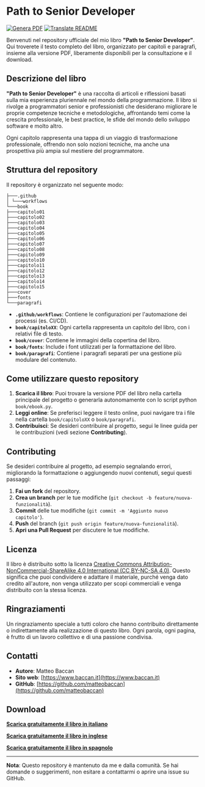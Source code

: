 # Path to Senior Developer

[![Genera PDF](https://github.com/matteobaccan/PathToSeniorDeveloper/actions/workflows/generatepdf.yml/badge.svg)](https://github.com/matteobaccan/PathToSeniorDeveloper/actions/workflows/generatepdf.yml)
[![Translate README](https://github.com/matteobaccan/PathToSeniorDeveloper/actions/workflows/translatereadme.yml/badge.svg)](https://github.com/matteobaccan/PathToSeniorDeveloper/actions/workflows/translatereadme.yml)

Benvenuti nel repository ufficiale del mio libro **"Path to Senior Developer"**. Qui troverete il testo completo del libro, organizzato per capitoli e paragrafi, insieme alla versione PDF, liberamente disponibili per la consultazione e il download.

## Descrizione del libro

**"Path to Senior Developer"** è una raccolta di articoli e riflessioni basati sulla mia esperienza pluriennale nel mondo della programmazione. Il libro si rivolge a programmatori senior e professionisti che desiderano migliorare le proprie competenze tecniche e metodologiche, affrontando temi come la crescita professionale, le best practice, le sfide del mondo dello sviluppo software e molto altro.

Ogni capitolo rappresenta una tappa di un viaggio di trasformazione professionale, offrendo non solo nozioni tecniche, ma anche una prospettiva più ampia sul mestiere del programmatore.

## Struttura del repository

Il repository è organizzato nel seguente modo:

```text
├───.github
│ └───workflows
└───book
├───capitolo01
├───capitolo02
├───capitolo03
├───capitolo04
├───capitolo05
├───capitolo06
├───capitolo07
├───capitolo08
├───capitolo09
├───capitolo10
├───capitolo11
├───capitolo12
├───capitolo13
├───capitolo14
├───capitolo15
├───cover
├───fonts
└───paragrafi
```


- **`.github/workflows`**: Contiene le configurazioni per l'automazione dei processi (es. CI/CD).
- **`book/capitoloXX`**: Ogni cartella rappresenta un capitolo del libro, con i relativi file di testo.
- **`book/cover`**: Contiene le immagini della copertina del libro.
- **`book/fonts`**: Include i font utilizzati per la formattazione del libro.
- **`book/paragrafi`**: Contiene i paragrafi separati per una gestione più modulare del contenuto.

## Come utilizzare questo repository

1. **Scarica il libro**: Puoi trovare la versione PDF del libro nella cartella principale del progetto o generarla autonomamente con lo script python `book/ebook.py`.
2. **Leggi online**: Se preferisci leggere il testo online, puoi navigare tra i file nella cartella `book/capitoloXX` o `book/paragrafi`.
3. **Contribuisci**: Se desideri contribuire al progetto, segui le linee guida per le contribuzioni (vedi sezione **Contributing**).

## Contributing

Se desideri contribuire al progetto, ad esempio segnalando errori, migliorando la formattazione o aggiungendo nuovi contenuti, segui questi passaggi:

1. **Fai un fork** del repository.
2. **Crea un branch** per le tue modifiche (`git checkout -b feature/nuova-funzionalità`).
3. **Commit** delle tue modifiche (`git commit -m 'Aggiunto nuovo capitolo'`).
4. **Push** del branch (`git push origin feature/nuova-funzionalità`).
5. **Apri una Pull Request** per discutere le tue modifiche.

## Licenza

Il libro è distribuito sotto la licenza [Creative Commons Attribution-NonCommercial-ShareAlike 4.0 International (CC BY-NC-SA 4.0)](https://creativecommons.org/licenses/by-nc-sa/4.0/). Questo significa che puoi condividere e adattare il materiale, purché venga dato credito all'autore, non venga utilizzato per scopi commerciali e venga distribuito con la stessa licenza.

## Ringraziamenti

Un ringraziamento speciale a tutti coloro che hanno contribuito direttamente o indirettamente alla realizzazione di questo libro. Ogni parola, ogni pagina, è frutto di un lavoro collettivo e di una passione condivisa.

## Contatti

- **Autore**: Matteo Baccan
- **Sito web**: [https://www.baccan.it](https://www.baccan.it)
- **GitHub**: [https://github.com/matteobaccan](https://github.com/matteobaccan)

## Download

__[Scarica gratuitamente il libro in italiano](https://github.com/matteobaccan/PathToSeniorDeveloper/raw/refs/heads/main/Path%20to%20senior%20developer-it.pdf)__

__[Scarica gratuitamente il libro in inglese](https://github.com/matteobaccan/PathToSeniorDeveloper/raw/refs/heads/main/Path%20to%20senior%20developer-en.pdf)__

__[Scarica gratuitamente il libro in spagnolo](https://github.com/matteobaccan/PathToSeniorDeveloper/raw/refs/heads/main/Path%20to%20senior%20developer-es.pdf)__

---

**Nota**: Questo repository è mantenuto da me e dalla comunità. Se hai domande o suggerimenti, non esitare a contattarmi o aprire una issue su GitHub.
